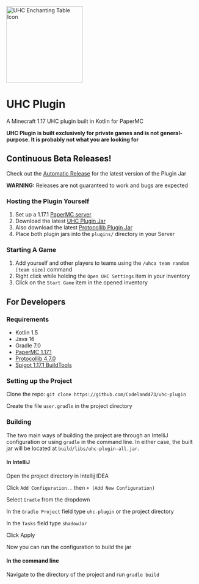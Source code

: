 <img src="uhc icon.png" alt="UHC Enchanting Table Icon" width="200"/> 

# UHC Plugin
A Minecraft 1.17 UHC plugin built in Kotlin for PaperMC

**UHC Plugin is built exclusively for private games and is not general-purpose. It is probably not what you are looking for**

## Continuous Beta Releases!

Check out the [Automatic Release](https://github.com/Codeland473/uhc-plugin/releases/tag/auto) for the latest version of the Plugin Jar

**WARNING:** Releases are not guaranteed to work and bugs are expected

### Hosting the Plugin Yourself

1. Set up a 1.17.1 [PaperMC server](https://papermc.io/downloads#Paper-1.17)
2. Download the latest [UHC Plugin Jar](https://github.com/Codeland473/uhc-plugin/releases/download/auto/uhc-plugin-all.jar)
3. Also download the latest [Protocollib Plugin Jar](https://github.com/dmulloy2/ProtocolLib/releases)
4. Place both plugin jars into the `plugins/` directory in your Server

### Starting A Game

1. Add yourself and other players to teams using the `/uhca team random [team size]` command
2. Right click while holding the `Open UHC Settings` item in your inventory 
3. Click on the `Start Game` item in the opened inventory

## For Developers
### Requirements

* Kotlin 1.5
* Java 16
* Gradle 7.0
* [PaperMC 1.17.1](https://papermc.io/downloads#Paper-1.17)
* [Protocollib 4.7.0](https://github.com/dmulloy2/ProtocolLib/releases)
* [Spigot 1.17.1 BuildTools](https://www.spigotmc.org/wiki/buildtools)

### Setting up the Project

Clone the repo: `git clone https://github.com/Codeland473/uhc-plugin`

Create the file `user.gradle` in the project directory

### Building

The two main ways of building the project are through an IntelliJ configuration or using `gradle` in the command line. In either case, the built jar will be located at `build/libs/uhc-plugin-all.jar`.

#### In IntelliJ

Open the project directory in Intellij IDEA

Click `Add Configuration..` then `+ (Add New Configuration)`

Select `Gradle` from the dropdown

In the `Gradle Project` field type `uhc-plugin` or the project directory

In the `Tasks` field type `shadowJar`

Click Apply

Now you can run the configuration to build the jar

#### In the command line

Navigate to the directory of the project and run `gradle build`
